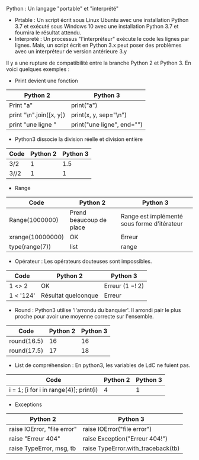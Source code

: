 Python : Un langage "portable" et "interprété"

- Prtable : Un script écrit sous Linux Ubuntu avec une installation Python 3.7 et exécuté sous Windows 10 avec une installation Python 3.7 et fournira le résultat attendu.
- Interpreté : Un processus "l'interpréteur" exécute le code les lignes par lignes. Mais, un script écrit en Python 3.x peut poser des problèmes avec un interpréteur de version antérieure 3.y 

Il y a une rupture de compatibilité entre la branche Python 2 et Python 3. En voici quelques exemples :

- Print devient une fonction 

Python 2 | Python 3 
---------|----------
Print "a"| print("a") 
print "\n".join([x, y]) | print(x, y, sep="\n")
print "une ligne " | print("une ligne", end="")

- Python3 dissocie la division réelle et division entière

Code |Python 2 | Python 3 
-----|---------|---------
3/2| 1 | 1.5 
3//2| 1 | 1 

- Range 

Code |Python 2 | Python 3 
-----|---------|----------
Range(1000000)| Prend beaucoup de place| Range est implémenté sous forme d'itérateur
xrange(10000000) | OK | Erreur
type(range(7))| list | range | le nouveau type range (itérateur) apparaît

- Opérateur : Les opérateurs douteuses sont impossibles.

Code | Python 2 | Python 3 
------|---|---------
1 <> 2 | OK | Erreur (1 =! 2)
1 < '124' | Résultat quelconque | Erreur 

- Round : Python3 utilise 'l'arrondu du banquier'. Il arrondi pair le plus proche pour avoir une moyenne correcte sur l'ensemble.

Code |Python 2 | Python 3 
-----|---------|---------
round(16.5)| 16 | 16
round(17.5)|17 | 18

- List de compréhension : En python3, les variables de LdC ne fuient pas.

Code |Python 2 | Python 3 
-----|---------|---------
i = 1; [i for i in range(4)]; print(i)| 4 | 1 


- Exceptions

Python 2               |           Python 3
---|---
raise IOError, "file error"   |  raise IOError("file error")
raise "Erreur 404"            |   raise Exception("Erreur 404!")
raise TypeError, msg, tb      |   raise TypeError.with_traceback(tb)
